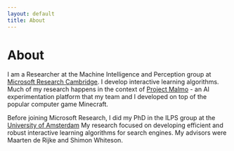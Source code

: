 ```yaml
---
layout: default
title: About
---
```


# About

I am a Researcher at the Machine Intelligence and Perception group at <a href="https://www.microsoft.com/en-us/research/lab/microsoft-research-cambridge/">Microsoft Research Cambridge</a>. I develop interactive learning algorithms. Much of my research happens in the context of <a href="https://www.microsoft.com/en-us/research/project/project-malmo/">Project Malmo</a> - an AI experimentation platform that my team and I developed on top of the popular computer game Minecraft.

Before joining Microsoft Research, I did my PhD in the ILPS group at the <a href="http://www.uva.nl/en/home">University of Amsterdam</a> My research focused on developing efficient and robust interactive learning algorithms for search engines. My advisors were Maarten de Rijke and Shimon Whiteson.
